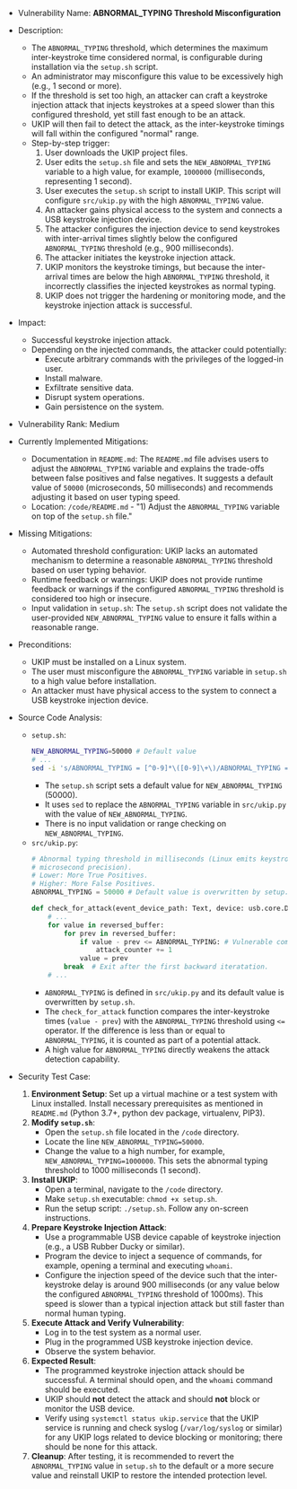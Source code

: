 - Vulnerability Name: **ABNORMAL_TYPING Threshold Misconfiguration**
- Description:
    - The `ABNORMAL_TYPING` threshold, which determines the maximum inter-keystroke time considered normal, is configurable during installation via the `setup.sh` script.
    - An administrator may misconfigure this value to be excessively high (e.g., 1 second or more).
    - If the threshold is set too high, an attacker can craft a keystroke injection attack that injects keystrokes at a speed slower than this configured threshold, yet still fast enough to be an attack.
    - UKIP will then fail to detect the attack, as the inter-keystroke timings will fall within the configured "normal" range.
    - Step-by-step trigger:
        1. User downloads the UKIP project files.
        2. User edits the `setup.sh` file and sets the `NEW_ABNORMAL_TYPING` variable to a high value, for example, `1000000` (milliseconds, representing 1 second).
        3. User executes the `setup.sh` script to install UKIP. This script will configure `src/ukip.py` with the high `ABNORMAL_TYPING` value.
        4. An attacker gains physical access to the system and connects a USB keystroke injection device.
        5. The attacker configures the injection device to send keystrokes with inter-arrival times slightly below the configured `ABNORMAL_TYPING` threshold (e.g., 900 milliseconds).
        6. The attacker initiates the keystroke injection attack.
        7. UKIP monitors the keystroke timings, but because the inter-arrival times are below the high `ABNORMAL_TYPING` threshold, it incorrectly classifies the injected keystrokes as normal typing.
        8. UKIP does not trigger the hardening or monitoring mode, and the keystroke injection attack is successful.
- Impact:
    - Successful keystroke injection attack.
    - Depending on the injected commands, the attacker could potentially:
        - Execute arbitrary commands with the privileges of the logged-in user.
        - Install malware.
        - Exfiltrate sensitive data.
        - Disrupt system operations.
        - Gain persistence on the system.
- Vulnerability Rank: Medium
- Currently Implemented Mitigations:
    - Documentation in `README.md`: The `README.md` file advises users to adjust the `ABNORMAL_TYPING` variable and explains the trade-offs between false positives and false negatives. It suggests a default value of `50000` (microseconds, 50 milliseconds) and recommends adjusting it based on user typing speed.
    - Location: `/code/README.md` - "1) Adjust the `ABNORMAL_TYPING` variable on top of the `setup.sh` file."
- Missing Mitigations:
    - Automated threshold configuration: UKIP lacks an automated mechanism to determine a reasonable `ABNORMAL_TYPING` threshold based on user typing behavior.
    - Runtime feedback or warnings: UKIP does not provide runtime feedback or warnings if the configured `ABNORMAL_TYPING` threshold is considered too high or insecure.
    - Input validation in `setup.sh`: The `setup.sh` script does not validate the user-provided `NEW_ABNORMAL_TYPING` value to ensure it falls within a reasonable range.
- Preconditions:
    - UKIP must be installed on a Linux system.
    - The user must misconfigure the `ABNORMAL_TYPING` variable in `setup.sh` to a high value before installation.
    - An attacker must have physical access to the system to connect a USB keystroke injection device.
- Source Code Analysis:
    - `setup.sh`:
        ```bash
        NEW_ABNORMAL_TYPING=50000 # Default value
        # ...
        sed -i 's/ABNORMAL_TYPING = [^0-9]*\([0-9]\+\)/ABNORMAL_TYPING = '$NEW_ABNORMAL_TYPING'/g' src/ukip.py
        ```
        - The `setup.sh` script sets a default value for `NEW_ABNORMAL_TYPING` (50000).
        - It uses `sed` to replace the `ABNORMAL_TYPING` variable in `src/ukip.py` with the value of `NEW_ABNORMAL_TYPING`.
        - There is no input validation or range checking on `NEW_ABNORMAL_TYPING`.
    - `src/ukip.py`:
        ```python
        # Abnormal typing threshold in milliseconds (Linux emits keystroke timings in
        # microsecond precision).
        # Lower: More True Positives.
        # Higher: More False Positives.
        ABNORMAL_TYPING = 50000 # Default value is overwritten by setup.sh

        def check_for_attack(event_device_path: Text, device: usb.core.Device) -> bool:
            # ...
            for value in reversed_buffer:
                for prev in reversed_buffer:
                    if value - prev <= ABNORMAL_TYPING: # Vulnerable comparison
                        attack_counter += 1
                    value = prev
                break  # Exit after the first backward iteratation.
            # ...
        ```
        - `ABNORMAL_TYPING` is defined in `src/ukip.py` and its default value is overwritten by `setup.sh`.
        - The `check_for_attack` function compares the inter-keystroke times (`value - prev`) with the `ABNORMAL_TYPING` threshold using `<=` operator. If the difference is less than or equal to `ABNORMAL_TYPING`, it is counted as part of a potential attack.
        - A high value for `ABNORMAL_TYPING` directly weakens the attack detection capability.

- Security Test Case:
    1. **Environment Setup**: Set up a virtual machine or a test system with Linux installed. Install necessary prerequisites as mentioned in `README.md` (Python 3.7+, python dev package, virtualenv, PIP3).
    2. **Modify `setup.sh`**:
        - Open the `setup.sh` file located in the `/code` directory.
        - Locate the line `NEW_ABNORMAL_TYPING=50000`.
        - Change the value to a high number, for example, `NEW_ABNORMAL_TYPING=1000000`. This sets the abnormal typing threshold to 1000 milliseconds (1 second).
    3. **Install UKIP**:
        - Open a terminal, navigate to the `/code` directory.
        - Make `setup.sh` executable: `chmod +x setup.sh`.
        - Run the setup script: `./setup.sh`. Follow any on-screen instructions.
    4. **Prepare Keystroke Injection Attack**:
        - Use a programmable USB device capable of keystroke injection (e.g., a USB Rubber Ducky or similar).
        - Program the device to inject a sequence of commands, for example, opening a terminal and executing `whoami`.
        - Configure the injection speed of the device such that the inter-keystroke delay is around 900 milliseconds (or any value below the configured `ABNORMAL_TYPING` threshold of 1000ms). This speed is slower than a typical injection attack but still faster than normal human typing.
    5. **Execute Attack and Verify Vulnerability**:
        - Log in to the test system as a normal user.
        - Plug in the programmed USB keystroke injection device.
        - Observe the system behavior.
    6. **Expected Result**:
        - The programmed keystroke injection attack should be successful. A terminal should open, and the `whoami` command should be executed.
        - UKIP should **not** detect the attack and should **not** block or monitor the USB device.
        - Verify using `systemctl status ukip.service` that the UKIP service is running and check syslog (`/var/log/syslog` or similar) for any UKIP logs related to device blocking or monitoring; there should be none for this attack.
    7. **Cleanup**: After testing, it is recommended to revert the `ABNORMAL_TYPING` value in `setup.sh` to the default or a more secure value and reinstall UKIP to restore the intended protection level.